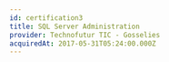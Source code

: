 ```yaml
---
id: certification3
title: SQL Server Administration
provider: Technofutur TIC - Gosselies
acquiredAt: 2017-05-31T05:24:00.000Z
---
```

